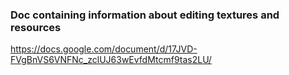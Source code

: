 <!--textureediting-->
<!--Links to the texture and resource editing doc-->
### Doc containing information about editing textures and resources
https://docs.google.com/document/d/17JVD-FVgBnVS6VNFNc_zclUJ63wEvfdMtcmf9tas2LU/
